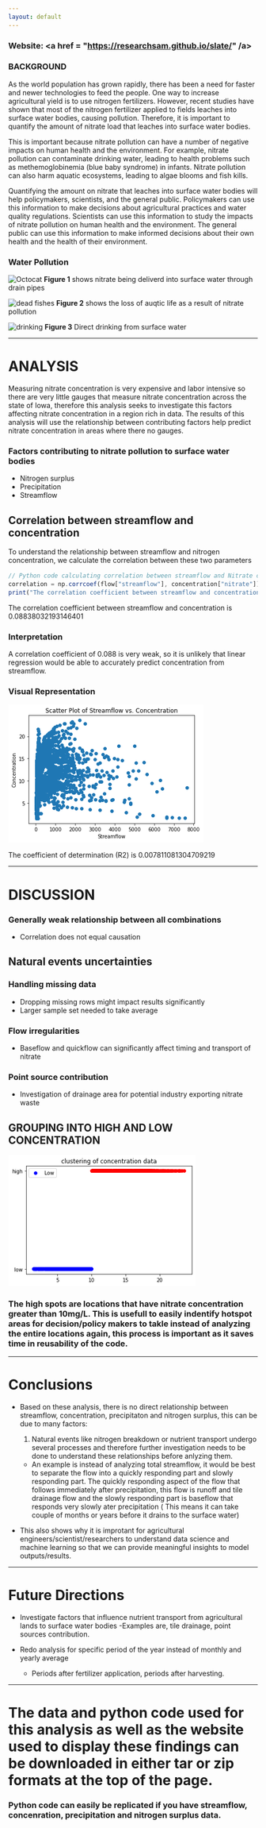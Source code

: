 ```yaml
---
layout: default
---
```

###  Website: <a href = "https://researchsam.github.io/slate/" /a>
### **BACKGROUND**

As the world population has grown rapidly, there has been a need for faster and newer technologies to feed the people. One way to increase agricultural yield is to use nitrogen fertilizers. However, recent studies have shown that most of the nitrogen fertilizer applied to fields leaches into surface water bodies, causing pollution. Therefore, it is important to quantify the amount of nitrate load that leaches into surface water bodies.


This is important because nitrate pollution can have a number of negative impacts on human health and the environment. For example, nitrate pollution can contaminate drinking water, leading to health problems such as methemoglobinemia (blue baby syndrome) in infants. Nitrate pollution can also harm aquatic ecosystems, leading to algae blooms and fish kills.


Quantifying the amount on nitrate that leaches into surface water bodies will help policymakers, scientists, and the general public. Policymakers can use this information to make decisions about agricultural practices and water quality regulations. Scientists can use this information to study the impacts of nitrate pollution on human health and the environment. The general public can use this information to make informed decisions about their own health and the health of their environment.


### Water Pollution 

![Octocat](https://img-aws.ehowcdn.com/877x500p/s3-us-west-1.amazonaws.com/contentlab.studiod/getty/f156a8535b7844d3996689ec37292370.jpg?type=webp)
**Figure 1** shows nitrate being deliverd into surface water through drain pipes


![dead fishes](https://www.iwla.org/images/default-source/conservation/water/nitrate-watch/algal-bloom---credit-getty-images.png?sfvrsn=745b9a0d_2)
**Figure 2** shows the loss of auqtic life as a result of nitrate pollution

![drinking](https://www.borgenmagazine.com/wp-content/uploads/2014/01/African-Diseases.jpg)
**Figure 3** Direct drinking from surface water





* * *
# **ANALYSIS**
Measuring nitrate concentration is very expensive and labor intensive so there are very little gauges that measure nitrate concentration across the state of Iowa, therefore this analysis seeks to investigate this factors affecting nitrate concentration in a region rich in data. The results of this analysis will use the relationship between contributing factors help predict nitrate concentration in areas where there no gauges.


### Factors contributing to nitrate pollution to surface water bodies
*   Nitrogen surplus
*   Precipitation
*   Streamflow



## Correlation between streamflow and concentration 
To understand the relationship between streamflow and nitrogen concentration, we calculate the correlation between these two parameters

```js
// Python code calculating correlation between streamflow and Nitrate concentration at north racoon river at Sac city.
correlation = np.corrcoef(flow["streamflow"], concentration["nitrate"])[0, 1]
print("The correlation coefficient between streamflow and concentration is", correlation)
```
The correlation coefficient between streamflow and concentration is 0.08838032193146401

### Interpretation
A correlation coefficient of 0.088 is very weak, so it is unlikely that linear regression would be able to accurately predict concentration from streamflow.

### Visual Representation
<img src="scatter.png" alt="Example image">

The coefficient of determination (R2) is 0.007811081304709219




* * *
# **DISCUSSION**

### Generally weak relationship between all combinations

* Correlation does not equal causation

## Natural events uncertainties

### Handling missing data

* Dropping missing rows might impact results significantly
* Larger sample set needed to take average


### Flow irregularities

* Baseflow and quickflow can significantly affect timing and transport of nitrate


### Point source contribution

* Investigation of drainage area for potential industry exporting nitrate waste


## GROUPING INTO HIGH AND LOW CONCENTRATION
<img src="cluster.png" alt="Cluster image">

### The high spots are locations that have nitrate concentration greater than 10mg/L. This is usefull to easily indentify hotspot areas for decision/policy makers to takle instead of analyzing the entire locations again, this process is important as it saves time in reusability of the code. 


* * *
# **Conclusions**
* Based on these analysis, there is no direct relationship between streamflow, concentration, precipitaton and nitrogen surplus, this can be due to many factors:
  1. Natural events like nitrogen breakdown or nutrient transport undergo several processes and therefore further investigation needs to be done to understand these relationships before anlyzing them. 
    - An example is instead of analyzing total streamflow, it would be best to separate the flow into a quickly responding part and slowly responding part. The quickly responding aspect of the flow that follows immediately after precipitation, this flow is runoff and tile drainage flow and the slowly responding part is baseflow that responds very slowly ater precipitation ( This means it can take couple of months or years before it drains to the surface water)  

* This also shows why it is improtant for agricultural engineers/scientist/researchers to understand data science and machine learning so that we can provide meaningful insights to model outputs/results.
 

* * *
# **Future Directions**
* Investigate factors that influence nutrient transport from agricultural lands to surface water bodies
    -Examples are, tile drainage, point sources contribution.
    
* Redo analysis for specific period of the year instead of monthly and yearly average
    - Periods after fertilizer application, periods after harvesting.



* * *
# The data and python code used for this analysis as well as the website used to display these findings can be downloaded in either tar or zip formats at the top of the page. 
### Python code can easily be replicated if you have streamflow, concenration, precipitation and nitrogen surplus data.




